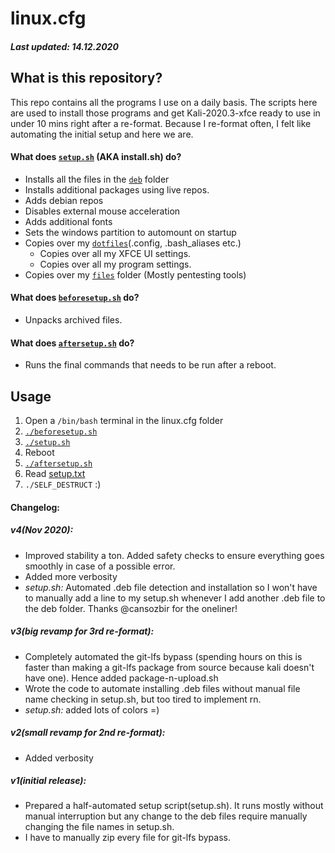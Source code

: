 # linux.cfg
##### Last updated: 14.12.2020
## What is this repository?
This repo contains all the programs I use on a daily basis. The scripts here are used to install those programs and get Kali-2020.3-xfce ready to use in under 10 mins right after a re-format. Because I re-format often, I felt like automating the initial setup and here we are.

#### What does [`setup.sh`](https://github.com/Thmyris/linux.cfg/blob/master/setup.sh) (AKA install.sh) do?
- Installs all the files in the [`deb`](https://github.com/Thmyris/linux.cfg/tree/master/deb) folder
- Installs additional packages using live repos.
- Adds debian repos
- Disables external mouse acceleration
- Adds additional fonts
- Sets the windows partition to automount on startup
- Copies over my [`dotfiles`](https://github.com/Thmyris/linux.cfg/tree/master/dotfiles)(.config, .bash_aliases etc.)
    - Copies over all my XFCE UI settings.
    - Copies over all my program settings.
- Copies over my [`files`](https://github.com/Thmyris/linux.cfg/tree/master/files) folder (Mostly pentesting tools)

#### What does [`beforesetup.sh`](https://github.com/Thmyris/linux.cfg/blob/master/beforesetup.sh) do?
- Unpacks archived files.
 
#### What does [`aftersetup.sh`](https://github.com/Thmyris/linux.cfg/blob/master/aftersetup.sh) do?
- Runs the final commands that needs to be run after a reboot.

## Usage
1. Open a `/bin/bash` terminal in the linux.cfg folder
2. [`./beforesetup.sh`](https://github.com/Thmyris/linux.cfg/blob/master/beforesetup.sh)
3. [`./setup.sh`](https://github.com/Thmyris/linux.cfg/blob/master/setup.sh)
4. Reboot
5. [`./aftersetup.sh`](https://github.com/Thmyris/linux.cfg/blob/master/aftersetup.sh)
6. Read [setup.txt](https://github.com/Thmyris/linux.cfg/blob/master/setup.txt)
7. `./SELF_DESTRUCT` :)


#### Changelog:
##### v4(Nov 2020):
- Improved stability a ton. Added safety checks to ensure everything goes smoothly in case of a possible error.
- Added more verbosity
- *setup.sh:* Automated .deb file detection and installation so I won't have to manually add a line to my setup.sh whenever I add another .deb file to the deb folder. Thanks @cansozbir for the oneliner!

##### v3(big revamp for 3rd re-format):
- Completely automated the git-lfs bypass (spending hours on this is faster than making a git-lfs package from source because kali doesn't have one). Hence added package-n-upload.sh
- Wrote the code to automate installing .deb files without manual file name checking in setup.sh, but too tired to implement rn.
- *setup.sh:* added lots of colors =)

##### v2(small revamp for 2nd re-format):
- Added verbosity

##### v1(initial release):
- Prepared a half-automated setup script(setup.sh). It runs mostly without manual interruption but any change to the deb files require manually changing the file names in setup.sh.
- I have to manually zip every file for git-lfs bypass.
